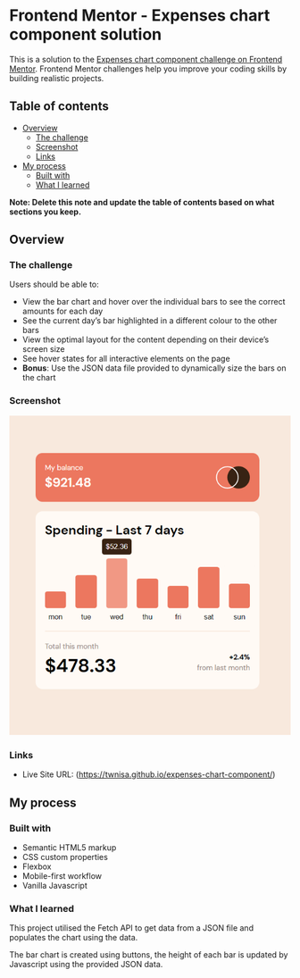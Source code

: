 # Frontend Mentor - Expenses chart component solution

This is a solution to the [Expenses chart component challenge on Frontend Mentor](https://www.frontendmentor.io/challenges/expenses-chart-component-e7yJBUdjwt). Frontend Mentor challenges help you improve your coding skills by building realistic projects. 

## Table of contents

- [Overview](#overview)
  - [The challenge](#the-challenge)
  - [Screenshot](#screenshot)
  - [Links](#links)
- [My process](#my-process)
  - [Built with](#built-with)
  - [What I learned](#what-i-learned)


**Note: Delete this note and update the table of contents based on what sections you keep.**

## Overview

### The challenge

Users should be able to:

- View the bar chart and hover over the individual bars to see the correct amounts for each day
- See the current day’s bar highlighted in a different colour to the other bars
- View the optimal layout for the content depending on their device’s screen size
- See hover states for all interactive elements on the page
- **Bonus**: Use the JSON data file provided to dynamically size the bars on the chart

### Screenshot

![Screenshot](./expenses.png)


### Links

- Live Site URL: (https://twnisa.github.io/expenses-chart-component/)


## My process

### Built with

- Semantic HTML5 markup
- CSS custom properties
- Flexbox
- Mobile-first workflow
- Vanilla Javascript


### What I learned

This project utilised the Fetch API to get data from a JSON file and populates the chart using the data.

The bar chart is created using buttons, the height of each bar is updated by Javascript using the provided JSON data. 